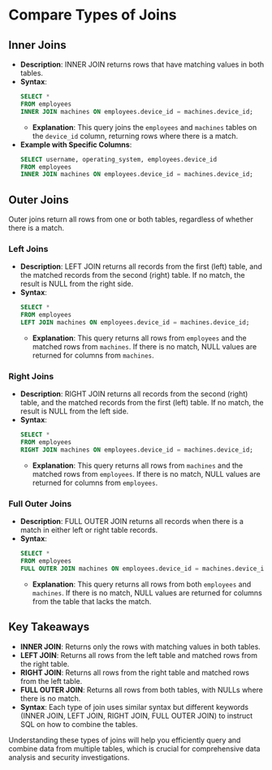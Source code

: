 # Compare Types of Joins

## Inner Joins
- **Description**: INNER JOIN returns rows that have matching values in both tables.
- **Syntax**:
    ```sql
    SELECT *
    FROM employees
    INNER JOIN machines ON employees.device_id = machines.device_id;
    ```
    - **Explanation**: This query joins the `employees` and `machines` tables on the `device_id` column, returning rows where there is a match.
- **Example with Specific Columns**:
    ```sql
    SELECT username, operating_system, employees.device_id
    FROM employees
    INNER JOIN machines ON employees.device_id = machines.device_id;
    ```

## Outer Joins
Outer joins return all rows from one or both tables, regardless of whether there is a match.

### Left Joins
- **Description**: LEFT JOIN returns all records from the first (left) table, and the matched records from the second (right) table. If no match, the result is NULL from the right side.
- **Syntax**:
    ```sql
    SELECT *
    FROM employees
    LEFT JOIN machines ON employees.device_id = machines.device_id;
    ```
    - **Explanation**: This query returns all rows from `employees` and the matched rows from `machines`. If there is no match, NULL values are returned for columns from `machines`.

### Right Joins
- **Description**: RIGHT JOIN returns all records from the second (right) table, and the matched records from the first (left) table. If no match, the result is NULL from the left side.
- **Syntax**:
    ```sql
    SELECT *
    FROM employees
    RIGHT JOIN machines ON employees.device_id = machines.device_id;
    ```
    - **Explanation**: This query returns all rows from `machines` and the matched rows from `employees`. If there is no match, NULL values are returned for columns from `employees`.

### Full Outer Joins
- **Description**: FULL OUTER JOIN returns all records when there is a match in either left or right table records.
- **Syntax**:
    ```sql
    SELECT *
    FROM employees
    FULL OUTER JOIN machines ON employees.device_id = machines.device_id;
    ```
    - **Explanation**: This query returns all rows from both `employees` and `machines`. If there is no match, NULL values are returned for columns from the table that lacks the match.

## Key Takeaways
- **INNER JOIN**: Returns only the rows with matching values in both tables.
- **LEFT JOIN**: Returns all rows from the left table and matched rows from the right table.
- **RIGHT JOIN**: Returns all rows from the right table and matched rows from the left table.
- **FULL OUTER JOIN**: Returns all rows from both tables, with NULLs where there is no match.
- **Syntax**: Each type of join uses similar syntax but different keywords (INNER JOIN, LEFT JOIN, RIGHT JOIN, FULL OUTER JOIN) to instruct SQL on how to combine the tables.

Understanding these types of joins will help you efficiently query and combine data from multiple tables, which is crucial for comprehensive data analysis and security investigations.